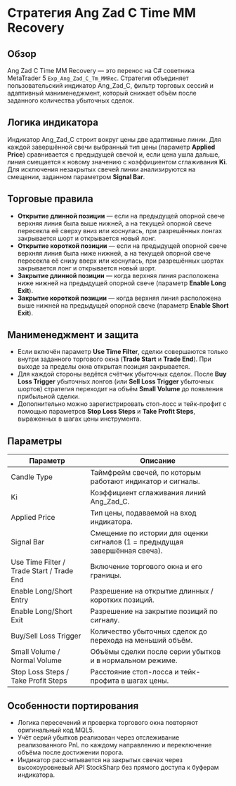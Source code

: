 # Стратегия Ang Zad C Time MM Recovery

## Обзор
Ang Zad C Time MM Recovery — это перенос на C# советника MetaTrader 5 `Exp_Ang_Zad_C_Tm_MMRec`. Стратегия объединяет пользовательский индикатор Ang_Zad_C, фильтр торговых сессий и адаптивный манименеджмент, который снижает объём после заданного количества убыточных сделок.

## Логика индикатора
Индикатор Ang_Zad_C строит вокруг цены две адаптивные линии. Для каждой завершённой свечи выбранный тип цены (параметр **Applied Price**) сравнивается с предыдущей свечой и, если цена ушла дальше, линия смещается к новому значению с коэффициентом сглаживания **Ki**. Для исключения незакрытых свечей линии анализируются на смещении, заданном параметром **Signal Bar**.

## Торговые правила
* **Открытие длинной позиции** — если на предыдущей опорной свече верхняя линия была выше нижней, а на текущей опорной свече пересекла её сверху вниз или коснулась, при разрешённых лонгах закрывается шорт и открывается новый лонг.
* **Открытие короткой позиции** — если на предыдущей опорной свече верхняя линия была ниже нижней, а на текущей опорной свече пересекла её снизу вверх или коснулась, при разрешённых шортах закрывается лонг и открывается новый шорт.
* **Закрытие длинной позиции** — когда верхняя линия расположена ниже нижней на предыдущей опорной свече (параметр **Enable Long Exit**).
* **Закрытие короткой позиции** — когда верхняя линия расположена выше нижней на предыдущей опорной свече (параметр **Enable Short Exit**).

## Манименеджмент и защита
* Если включён параметр **Use Time Filter**, сделки совершаются только внутри заданного торгового окна (**Trade Start** и **Trade End**). При выходе за пределы окна открытая позиция закрывается.
* Для каждой стороны ведётся счётчик убыточных сделок. После **Buy Loss Trigger** убыточных лонгов (или **Sell Loss Trigger** убыточных шортов) стратегия переходит на объём **Small Volume** до появления прибыльной сделки.
* Дополнительно можно зарегистрировать стоп-лосс и тейк-профит с помощью параметров **Stop Loss Steps** и **Take Profit Steps**, выраженных в шагах цены инструмента.

## Параметры
| Параметр | Описание |
| -------- | -------- |
| Candle Type | Таймфрейм свечей, по которым работают индикатор и сигналы. |
| Ki | Коэффициент сглаживания линий Ang_Zad_C. |
| Applied Price | Тип цены, подаваемой на вход индикатора. |
| Signal Bar | Смещение по истории для оценки сигналов (1 = предыдущая завершённая свеча). |
| Use Time Filter / Trade Start / Trade End | Включение торгового окна и его границы. |
| Enable Long/Short Entry | Разрешение на открытие длинных / коротких позиций. |
| Enable Long/Short Exit | Разрешение на закрытие позиций по сигналу. |
| Buy/Sell Loss Trigger | Количество убыточных сделок до перехода на меньший объём. |
| Small Volume / Normal Volume | Объёмы сделки после серии убытков и в нормальном режиме. |
| Stop Loss Steps / Take Profit Steps | Расстояние стоп-лосса и тейк-профита в шагах цены. |

## Особенности портирования
* Логика пересечений и проверка торгового окна повторяют оригинальный код MQL5.
* Учёт серий убытков реализован через отслеживание реализованного PnL по каждому направлению и переключение объёма после достижении порога.
* Индикатор рассчитывается на закрытых свечах через высокоуровневый API StockSharp без прямого доступа к буферам индикатора.
